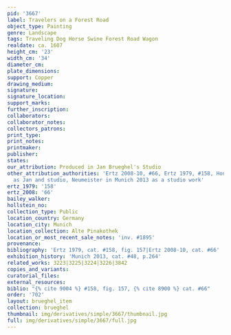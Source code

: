 ```yaml
---
pid: '3667'
label: Travelers on a Forest Road
object_type: Painting
genre: Landscape
tags: Traveling Dog Horse Swine Forest Road Wagon
realdate: ca. 1607
height_cm: '23'
width_cm: '34'
diameter_cm: 
plate_dimensions: 
support: Copper
drawing_medium: 
signature: 
signature_location: 
support_marks: 
further_inscription: 
collaborators: 
collaborator_notes: 
collectors_patrons: 
print_type: 
print_notes: 
printmaker: 
publisher: 
states: 
our_attribution: Produced in Jan Brueghel's Studio
other_attribution_authorities: 'Ertz 2008-10, #66, Ertz 1979, #158, Honig database
  as Jan and studio, Neumeister in Munich 2013 as a studio work'
ertz_1979: '158'
ertz_2008: '66'
bailey_walker: 
hollstein_no: 
collection_type: Public
location_country: Germany
location_city: Munich
location_collection: Alte Pinakothek
location_or_most_recent_sale_notes: 'inv. #1895'
provenance: 
bibliography: 'Ertz 1979, cat. #158, fig. 157|Ertz 2008-10, cat. #66'
exhibition_history: 'Munich 2013, cat. #48, p.264'
related_works: 3223|3225|3224|3226|3842
copies_and_variants: 
curatorial_files: 
external_resources: 
biblio: "{% cite 9004 %} #158, fig. 157, {% cite 8900 %} cat. #66"
order: '702'
layout: brueghel_item
collection: brueghel
thumbnail: img/derivatives/simple/3667/thumbnail.jpg
full: img/derivatives/simple/3667/full.jpg
---
```

